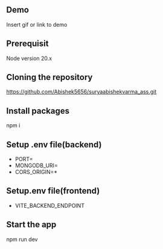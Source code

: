 
## Demo

Insert gif or link to demo


## Prerequisit
 Node version 20.x
## Cloning the repository

https://github.com/Abishek5656/suryaabishekvarma_ass.git
## Install packages

npm i
## Setup .env file(backend)

- PORT=
- MONGODB_URI=
- CORS_ORIGIN=*
## Setup.env file(frontend)

- VITE_BACKEND_ENDPOINT
## Start the app

npm run dev

